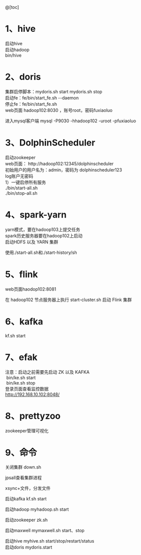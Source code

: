 @[toc]
# 1、hive

启动hive  
启动hadoop  
bin/hive

# 2、doris

集群启停脚本：mydoris.sh start mydoris.sh stop  
启动fe：fe/bin/start_fe.sh --daemon  
停止fe：fe/bin/start_fe.sh   
web页面 hadoop102:8030 ，账号root，密码fuxiaoluo  

进入mysql客户端 mysql -P9030 -hhadoop102 -uroot -pfuxiaoluo

# 3、DolphinScheduler

启动zookeeper  
web页面： http://hadoop102:12345/dolphinscheduler  
初始用户的用户名为：admin，密码为 dolphinscheduler123  
log账户无密码  
1）一键启停所有服务  
./bin/start-all.sh  
./bin/stop-all.sh

# 4、spark-yarn

yarn模式，要在hadoop103上提交任务  
spark历史服务器要在hadoop102上启动  
启动HDFS 以及 YARN 集群

使用./start-all.sh和./start-history/sh

# 5、flink

web页面haodop102:8081  

在 hadoop102 节点服务器上执行 start-cluster.sh 启动 Flink 集群

# 6、kafka

kf.sh start 

# 7、efak

注意：启动之前需要先启动 ZK 以及 KAFKA  
 bin/ke.sh start  
 bin/ke.sh stop  
登录页面查看监控数据  
http://192.168.10.102:8048/

# 8、prettyzoo

zookeeper管理可视化

# 9、命令

关闭集群 down.sh  

jpsall查看集群进程  

xsync+文件，分发文件  

启动kafka kf.sh start

启动hadoop  myhadoop.sh start

启动zookeeper  zk.sh

启动maxwell mymaxwell.sh start、stop

启动hive myhive.sh start/stop/restart/status  
启动doris mydoris.start   
